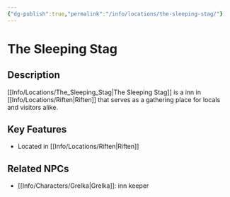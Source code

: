 ```yaml
---
{"dg-publish":true,"permalink":"/info/locations/the-sleeping-stag/"}
---
```


# The Sleeping Stag

## Description
[[Info/Locations/The_Sleeping_Stag\|The Sleeping Stag]] is a inn in [[Info/Locations/Riften\|Riften]] that serves as a gathering place for locals and visitors alike.

## Key Features
- Located in [[Info/Locations/Riften\|Riften]]

## Related NPCs
- [[Info/Characters/Grelka\|Grelka]]: inn keeper